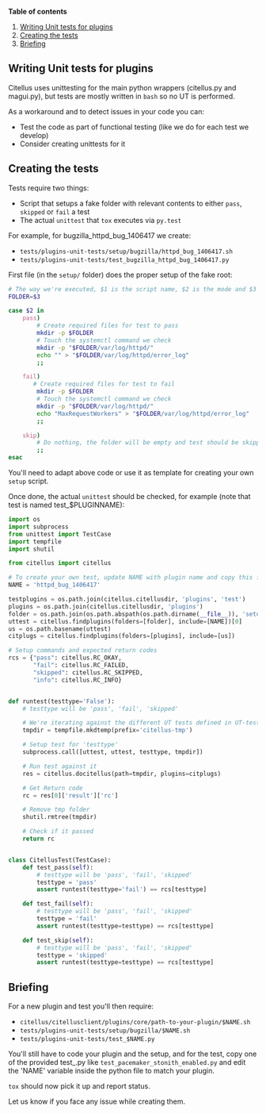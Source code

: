**Table of contents**
<!-- TOC depthFrom:1 insertAnchor:true orderedList:true -->

1. [Writing Unit tests for plugins](#writing-unit-tests-for-plugins)
2. [Creating the tests](#creating-the-tests)
3. [Briefing](#briefing)

<!-- /TOC -->

<a id="markdown-writing-unit-tests-for-plugins" name="writing-unit-tests-for-plugins"></a>
## Writing Unit tests for plugins
Citellus uses unittesting for the main python wrappers (citellus.py and magui.py), but tests are mostly written in `bash` so no UT is performed.

As a workaround and to detect issues in your code you can:

- Test the code as part of functional testing (like we do for each test we develop)
- Consider creating unittests for it

<a id="markdown-creating-the-tests" name="creating-the-tests"></a>
## Creating the tests
Tests require two things:
- Script that setups a fake folder with relevant contents to either `pass`, `skipped` or `fail` a test
- The actual `unittest` that `tox` executes via `py.test`

For example, for bugzilla_httpd_bug_1406417 we create:

- `tests/plugins-unit-tests/setup/bugzilla/httpd_bug_1406417.sh`
- `tests/plugins-unit-tests/test_bugzilla_httpd_bug_1406417.py`

First file (in the `setup/` folder) does the proper setup of the fake root:

~~~sh
# The way we're executed, $1 is the script name, $2 is the mode and $3 is the folder
FOLDER=$3

case $2 in
    pass)
        # Create required files for test to pass
        mkdir -p $FOLDER
        # Touch the systemctl command we check
        mkdir -p "$FOLDER/var/log/httpd/"
        echo "" > "$FOLDER/var/log/httpd/error_log"
        ;;

    fail)
       # Create required files for test to fail
        mkdir -p $FOLDER
        # Touch the systemctl command we check
        mkdir -p "$FOLDER/var/log/httpd/"
        echo "MaxRequestWorkers" > "$FOLDER/var/log/httpd/error_log"
        ;;

    skip)
        # Do nothing, the folder will be empty and test should be skipped
        ;;
esac
~~~

You'll need to adapt above code or use it as template for creating your own `setup` script.

Once done, the actual `unittest` should be checked, for example (note that test is named test_$PLUGINNAME):

~~~py
import os
import subprocess
from unittest import TestCase
import tempfile
import shutil

from citellus import citellus

# To create your own test, update NAME with plugin name and copy this file to test_$NAME.py
NAME = 'httpd_bug_1406417'

testplugins = os.path.join(citellus.citellusdir, 'plugins', 'test')
plugins = os.path.join(citellus.citellusdir, 'plugins')
folder = os.path.join(os.path.abspath(os.path.dirname(__file__)), 'setup')
uttest = citellus.findplugins(folders=[folder], include=[NAME])[0]
us = os.path.basename(uttest)
citplugs = citellus.findplugins(folders=[plugins], include=[us])

# Setup commands and expected return codes
rcs = {"pass": citellus.RC_OKAY,
       "fail": citellus.RC_FAILED,
       "skipped": citellus.RC_SKIPPED,
       "info": citellus.RC_INFO}


def runtest(testtype='False'):
    # testtype will be 'pass', 'fail', 'skipped'

    # We're iterating against the different UT tests defined in UT-tests folder
    tmpdir = tempfile.mkdtemp(prefix='citellus-tmp')

    # Setup test for 'testtype'
    subprocess.call([uttest, uttest, testtype, tmpdir])

    # Run test against it
    res = citellus.docitellus(path=tmpdir, plugins=citplugs)

    # Get Return code
    rc = res[0]['result']['rc']

    # Remove tmp folder
    shutil.rmtree(tmpdir)

    # Check if it passed
    return rc


class CitellusTest(TestCase):
    def test_pass(self):
        # testtype will be 'pass', 'fail', 'skipped'
        testtype = 'pass'
        assert runtest(testtype='fail') == rcs[testtype]

    def test_fail(self):
        # testtype will be 'pass', 'fail', 'skipped'
        testtype = 'fail'
        assert runtest(testtype=testtype) == rcs[testtype]

    def test_skip(self):
        # testtype will be 'pass', 'fail', 'skipped'
        testtype = 'skipped'
        assert runtest(testtype=testtype) == rcs[testtype]
~~~

<a id="markdown-briefing" name="briefing"></a>
## Briefing
For a new plugin and test you'll then require:
- `citellus/citellusclient/plugins/core/path-to-your-plugin/$NAME.sh`
- `tests/plugins-unit-tests/setup/bugzilla/$NAME.sh`    
- `tests/plugins-unit-tests/test_$NAME.py`

You'll still have to code your plugin and the setup, and for the test, copy one of the provided test_.py like `test_pacemaker_stonith_enabled.py`
and edit the 'NAME' variable inside the python file to match your plugin.

`tox` should now pick it up and report status.

Let us know if you face any issue while creating them.
